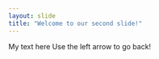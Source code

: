 ```yaml
---
layout: slide
title: "Welcome to our second slide!"
---
```

My text here
Use the left arrow to go back!
